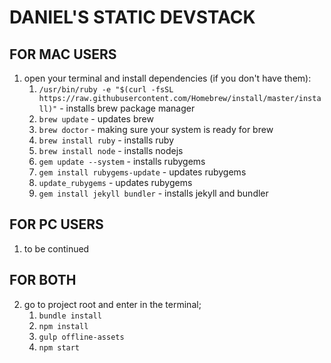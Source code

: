 # DANIEL'S STATIC DEVSTACK

## FOR MAC USERS
1. open your terminal and install dependencies (if you don't have them):
    1. ```/usr/bin/ruby -e "$(curl -fsSL https://raw.githubusercontent.com/Homebrew/install/master/install)"``` - installs brew package manager
    2. ```brew update``` - updates brew
    3. ```brew doctor``` - making sure your system is ready for brew
    4. ```brew install ruby``` - installs ruby
    5. ```brew install node``` - installs nodejs
    6. ```gem update --system``` - installs rubygems
    7. ```gem install rubygems-update``` - updates rubygems
    8. ```update_rubygems``` - updates rubygems
    9. ```gem install jekyll bundler``` - installs jekyll and bundler

## FOR PC USERS
1. to be continued


## FOR BOTH
2. go to project root and enter in the terminal;
    1. ```bundle install```
    2. ```npm install```
    3. ```gulp offline-assets```
    5. ```npm start```
